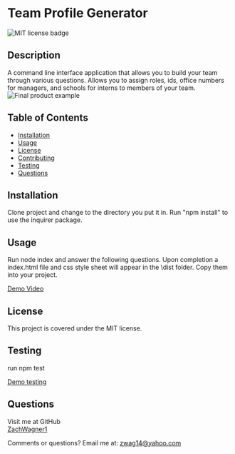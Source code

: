 # Team Profile Generator
![MIT license badge](https://img.sheilds.io/badge/license-MIT-green)

## Description

A command line interface application that allows you to build your team through various questions. Allows you to assign roles, ids, office numbers for managers, and schools for interns to members of your team.
![Final product example](https://i.imgur.com/tdPLOk1.png)

## Table of Contents
  * [Installation](#installation)
  * [Usage](#usage)
  * [License](#license)
  * [Contributing](#contributing)
  * [Testing](#testing)
  * [Questions](#questions)

## Installation
  Clone project and change to the directory you put it in. Run "npm install" to use the inquirer package.

## Usage
  Run node index and answer the following questions. Upon completion a index.html file and css style sheet will appear in the \dist folder. Copy them into your project.

[Demo Video](https://drive.google.com/file/d/1nHNjwWaKNHyezlXEFV6eUJbAsRaEebEJ/view)

## License 
  This project is covered under the MIT license.

## Testing
  run npm test

[Demo testing](https://drive.google.com/file/d/1vXqM58-EDJw17r-cwoF1p45rgOzfb2vO/view)

## Questions
  Visit me at GitHub  
  [ZachWagner1](https://github.com/ZachWagner1)

  Comments or questions? Email me at:
  [zwag14@yahoo.com](mailto:zwag14@yahoo.com)
